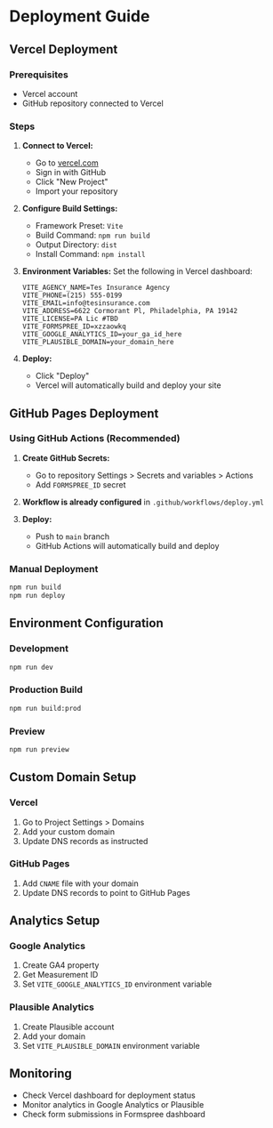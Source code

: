 # Deployment Guide

## Vercel Deployment

### Prerequisites
- Vercel account
- GitHub repository connected to Vercel

### Steps

1. **Connect to Vercel:**
   - Go to [vercel.com](https://vercel.com)
   - Sign in with GitHub
   - Click "New Project"
   - Import your repository

2. **Configure Build Settings:**
   - Framework Preset: `Vite`
   - Build Command: `npm run build`
   - Output Directory: `dist`
   - Install Command: `npm install`

3. **Environment Variables:**
   Set the following in Vercel dashboard:
   ```
   VITE_AGENCY_NAME=Tes Insurance Agency
   VITE_PHONE=(215) 555-0199
   VITE_EMAIL=info@tesinsurance.com
   VITE_ADDRESS=6622 Cormorant Pl, Philadelphia, PA 19142
   VITE_LICENSE=PA Lic #TBD
   VITE_FORMSPREE_ID=xzzaowkq
   VITE_GOOGLE_ANALYTICS_ID=your_ga_id_here
   VITE_PLAUSIBLE_DOMAIN=your_domain_here
   ```

4. **Deploy:**
   - Click "Deploy"
   - Vercel will automatically build and deploy your site

## GitHub Pages Deployment

### Using GitHub Actions (Recommended)

1. **Create GitHub Secrets:**
   - Go to repository Settings > Secrets and variables > Actions
   - Add `FORMSPREE_ID` secret

2. **Workflow is already configured** in `.github/workflows/deploy.yml`

3. **Deploy:**
   - Push to `main` branch
   - GitHub Actions will automatically build and deploy

### Manual Deployment

```bash
npm run build
npm run deploy
```

## Environment Configuration

### Development
```bash
npm run dev
```

### Production Build
```bash
npm run build:prod
```

### Preview
```bash
npm run preview
```

## Custom Domain Setup

### Vercel
1. Go to Project Settings > Domains
2. Add your custom domain
3. Update DNS records as instructed

### GitHub Pages
1. Add `CNAME` file with your domain
2. Update DNS records to point to GitHub Pages

## Analytics Setup

### Google Analytics
1. Create GA4 property
2. Get Measurement ID
3. Set `VITE_GOOGLE_ANALYTICS_ID` environment variable

### Plausible Analytics
1. Create Plausible account
2. Add your domain
3. Set `VITE_PLAUSIBLE_DOMAIN` environment variable

## Monitoring

- Check Vercel dashboard for deployment status
- Monitor analytics in Google Analytics or Plausible
- Check form submissions in Formspree dashboard
